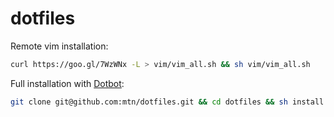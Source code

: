 # dotfiles

Remote vim installation:

```bash
curl https://goo.gl/7WzWNx -L > vim/vim_all.sh && sh vim/vim_all.sh
```

Full installation with [Dotbot](https://github.com/anishathalye/dotbot):

```bash
git clone git@github.com:mtn/dotfiles.git && cd dotfiles && sh install
```

